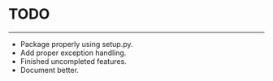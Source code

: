 # TODO
---
* Package properly using setup.py.
* Add proper exception handling.
* Finished uncompleted features.
* Document better.
